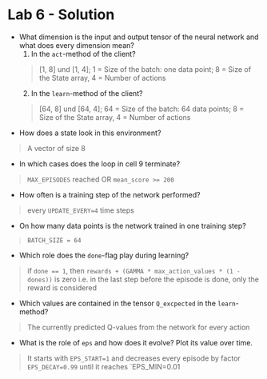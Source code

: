 # Lab 6 - Solution


- What dimension is the input and output tensor of the neural network and what does every dimension mean?
    1. In the `act`-method of the client?
    > [1, 8] und [1, 4]; 1 = Size of the batch: one data point; 8 = Size of the State array, 4 = Number of actions
    2. In the `learn`-method of the client?
    > [64, 8] und [64, 4]; 64 = Size of the batch: 64 data points; 8 = Size of the State array, 4 = Number of actions
- How does a state look in this environment?
> A vector of size 8
- In which cases does the loop in cell 9 terminate?
> `MAX_EPISODES` reached OR `mean_score >= 200`
- How often is a training step of the network performed?
> every `UPDATE_EVERY=4` time steps
- On how many data points is the network trained in one training step?
> `BATCH_SIZE = 64`
- Which role does the `done`-flag play during learning?
> if `done == 1`, then `rewards + (GAMMA * max_action_values * (1 - dones))` is zero
> i.e. in the last step before the episode is done, only the reward is considered
- Which values are contained in the tensor `Q_excpected` in the `learn`-method?
> The currently predicted Q-values from the network for every action
- What is the role of `eps` and how does it evolve? Plot its value over time.
> It starts with `EPS_START=1` and decreases every episode by factor `EPS_DECAY=0.99` until it reaches `EPS_MIN=0.01


